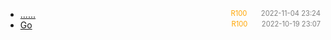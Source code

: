 - [......]()<span style="font-size:.8em;float:right"><span style="color:orange">R100</span><span style="padding-left:2em;color:gray;">2022-11-04 23:24</span></span>
- [Go](go)<span style="font-size:.8em;float:right"><span style="color:orange">R100</span><span style="padding-left:2em;color:gray;">2022-10-19 23:07</span></span>
